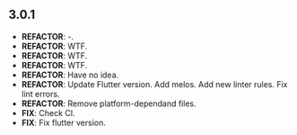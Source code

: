 ## 3.0.1

 - **REFACTOR**: -.
 - **REFACTOR**: WTF.
 - **REFACTOR**: WTF.
 - **REFACTOR**: WTF.
 - **REFACTOR**: Have no idea.
 - **REFACTOR**: Update Flutter version. Add melos. Add new linter rules. Fix lint errors.
 - **REFACTOR**: Remove platform-dependand files.
 - **FIX**: Check CI.
 - **FIX**: Fix flutter version.

